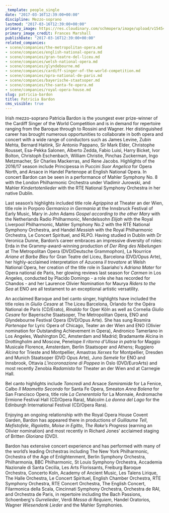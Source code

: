 ```yaml
---
_template: people_single
date: "2017-03-16T12:39:00+00:00"
discipline: Mezzo-soprano
lastmod: "2017-03-16T12:39:00+00:00"
primary_image: https://res.cloudinary.com/schmopera/image/upload/v1545409169/media/webhook-uploads/1489667787476/2017-03-16---Patricia-Bardon---Frances-Marshall.jpg.jpg
primary_image_credit: Frances Marshall
publishDate: "2017-03-16T12:39:00+00:00"
related_companies:
- scene/companies/the-metropolitan-opera.md
- scene/companies/english-national-opera.md
- scene/companies/gran-teatre-del-liceu.md
- scene/companies/welsh-national-opera.md
- scene/companies/glyndebourne.md
- scene/companies/cardiff-singer-of-the-world-competition.md
- scene/companies/opra-national-de-paris.md
- scene/companies/bayerische-staatsoper.md
- scene/companies/the-santa-fe-opera.md
- scene/companies/royal-opera-house.md
slug: patricia-bardon
title: Patricia Bardon
cms_visible: true
---
```


Irish mezzo-soprano Patricia Bardon is the youngest ever prize-winner of the Cardiff Singer of the World Competition and is in demand for repertoire ranging from the
Baroque through to Rossini and Wagner. Her distinguished career has brought
numerous opportunities to collaborate in both opera and concert with a wide range of
conductors such as James Levine, Zubin Mehta, Bernard Haitink, Sir Antonio
Pappano, Sir Mark Elder, Christophe Rousset, Esa-Pekka Salonen, Alberto Zedda,
Fabio Luisi, Harry Bicket, Ivor Bolton, Christoph Eschenbach, William Christie,
Pinchas Zuckerman, Ingo Metzmacher, Sir Charles Mackerras, and Rene Jacobs.
Highlights of the 2016/17 season include Principessa in Puccini *Suor Angelica* for
Opera North, and Arsace in Handel Partenope at English National Opera. In concert
Bardon can be seen in a performance of Mahler Symphony No. 8 with the London
Philharmonic Orchestra under Vladimir Jurowski, and Mahler *Kindertotenlieder* with
the RTE National Symphony Orchestra in her native Dublin.

Last season’s highlights included title role *Agrippina* at Theater an der Wien, title role
in Porporo *Germanico in Germania* at the Innsbruck Festival of Early Music, Mary in
John Adams *Gospel according to the other Mary* with the Netherlands Radio
Philharmonic, Mendelssohn *Elijah* with the Royal Liverpool Philharmonic,
Mahler Symphony No.2 with the RTÉ National Symphony Orchestra, and Handel
*Messiah* with the Royal Philharmonic Orchestra, Le Concert Spirituel, and RLPO.
Having studied in Dublin with Dr Veronica Dunne, Bardon’s career embraces an
impressive diversity of roles: Erda in the Grammy-award-winning production of *Der
Ring des Nibelungen* at The Metropolitan Opera (DVD/Deutsche Grammophon), La
Nourrice *Ariane et Barbe Bleu* for Gran Teatre del Liceu, Barcelona (DVD/Opus Arte),
her highly-acclaimed interpretation of Azucena *Il trovatore* at Welsh National Opera,
her creation of the title role in Saariaho's *Adriana Mater* for Opera national de Paris,
her glowing reviews last season for *Carmen* in Los Angeles, conducted by Placido
Domingo - a role she has recorded for Chandos - and her Laurence Olivier
Nomination for Maurya *Riders to the Sea* at ENO are all testament to an exceptional
artistic versatility.

An acclaimed Baroque and bel canto singer, highlights have included the title roles in 
*Giulio Cesare* at The Liceu Barcelona, Orlando for the Opéra National de Paris
(CD/Erato), *Rinaldo* for Oper Köln as well as Cornelia *Giulio Cesare* for Bayerische
Staatsoper, The Metropolitan Opera, ENO and Glyndebourne Festival Opera
(DVD/Opus Arte). She has sung Rosmira *Partenope* for Lyric Opera of Chicago,
Teater an der Wien and ENO (Olivier nomination for Outstanding Achievement in
Opera), Andronico Tamerlano in Los Angeles, Washington DC, Amsterdam and
Madrid; Bradamante Alcina in Drottingholm and Moscow, Penelope *Il ritorno d’Ulisse
in patria* for Maggio Musicale Florence, Amsterdam, Berlin Staatsoper and Athens;
Ruggiero *Alcina* for Trieste and Montpellier, Amastras *Xerxes* for Montpellier, Dresden
and Munich Staatsoper (DVD Opus Arte), Juno *Semele* for ENO and Innsbrook,
Ottavia *L'incoronazione di Poppea* in Oslo (DVD/EuroArts) and most recently Zenobia
*Radamisto* for Theater an der Wien and at Carnegie Hall.

Bel canto highlights include *Tancredi* and Arsace *Semiramide* for La Fenice, Calbo *Il
Maometto Secondo* for Santa Fe Opera, Smeaton *Anna Bolena* for San Francisco
Opera, title role *La Cenerentola* for La Monnaie, Andromache Ermione Festival Hall
(CD/Opera Rara), Malcolm *La donna del Lago* for the Edinburgh International Festival
(CD/Opera Rara).

Enjoying an ongoing relationship with the Royal Opera House Covent Garden, Bardon
has appeared there in productions of *Guillaume Tell*, *Mefistofele*, *Rigoletto*, *Moise in
Egitto*, *The Rake’s Progress* (earning an Olivier nomination) and most recently in
Richard Jones’ acclaimed staging of Britten *Gloriana* (DVD).

Bardon has extensive concert experience and has performed with many of the world’s
leading Orchestras including The New York Philharmonic, Orchestra of the Age of
Enlightenment, Berlin Symphony Orchestra, Philharmonia, BBC Philharmonic, St
Louis Symphony Orchestra, Accademia Nazionale di Santa Cecilia, Les Arts
Florissants, Freiburg Baroque Orchestra, Concerto Koln, Academy of Ancient Music,
Les Talens Lirique, The Halle Orchestra, Le Concert Spirituel, English Chamber
Orchestra, RTE Symphony Orchestra, RTE Concert Orchestra, The English Concert,
Filarmonica della Scala, Cincinnati Symphony Orchestra, Orchestra de RAI, and
Orchestra de Paris, in repertoire including the Bach Passions, Schoenberg's
*Gurrelieder*, Verdi *Messa di Requiem*, Handel Oratorios, Wagner *Wiesendonk Lieder*
and the Mahler Symphonies.
